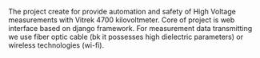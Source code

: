 The project create for provide automation and safety of High Voltage measurements with Vitrek 4700 kilovoltmeter. 
Core of project is web interface based on django framework.
For measurement data transmitting we use fiber optic cable (bk it possesses high dielectric parameters) or wireless technologies (wi-fi).